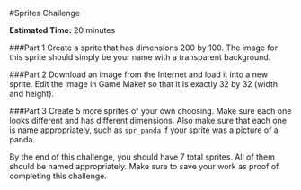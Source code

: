 #Sprites Challenge

**Estimated Time:** 20 minutes

###Part 1
Create a sprite that has dimensions 200 by 100. The image for this sprite should simply be your name with a transparent background.

###Part 2
Download an image from the Internet and load it into a new sprite. Edit the image in Game Maker so that it is exactly 32 by 32 (width and height).

###Part 3
Create 5 more sprites of your own choosing. Make sure each one looks different and has different dimensions. Also make sure that each one is name appropriately, such as `spr_panda` if your sprite was a picture of a panda.

By the end of this challenge, you should have 7 total sprites. All of them should be named appropriately. Make sure to save your work as proof of completing this challenge.
